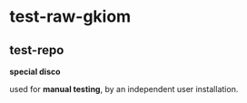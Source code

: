 # test-raw-gkiom
## test-repo

**special disco** 

used for **manual testing**, by an independent user installation.
